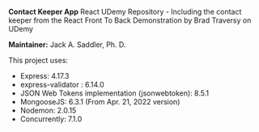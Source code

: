 **Contact Keeper App**
React UDemy Repository - Including the contact keeper from the React Front To Back Demonstration by Brad Traversy on UDemy

**Maintainer:** Jack A. Saddler, Ph. D. 

This project uses:
- Express: 4.17.3
- express-validator : 6.14.0
- JSON Web Tokens implementation (jsonwebtoken): 8.5.1
- MongooseJS: 6.3.1 (From Apr. 21, 2022 version) 
- Nodemon: 2.0.15
- Concurrently: 7.1.0

